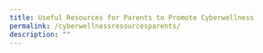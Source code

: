 ```yaml
---
title: Useful Resources for Parents to Promote Cyberwellness
permalink: /cyberwellnessresourcesparents/
description: ""
---
```

